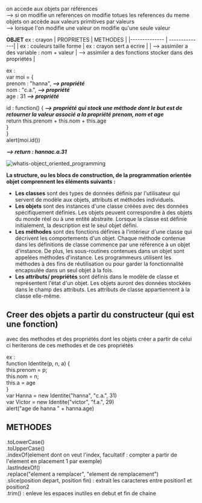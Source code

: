 on accede aux objets par références    
--> si on modifie un references on modifie totues les references du meme objets
on accède aux valeurs primitives par valeurs   
--> lorsque l'on modifie une valeur on modifie qu'une seule valeur 

**OBJET** ex : crayon
| PROPRIETES | METHODES | 
|-------------- | --------------| 
| ex : couleurs taille forme | ex : crayon sert a ecrire | 
| --> assimiler a des variable : nom + valeur | --> assimiler a des fonctions stocker dans des propriétés | 



ex :   
var moi = {   
  prenom : "hanna",                               ***--> propriété***   
  nom : "c.a.",                                   ***--> propriété***   
  age : 31                                        ***--> propriété***   
  
  id : function() {                               ***--> propriété qui stock une méthode dont le but est de retourner la valeur associé a la propriété prenom, nom et age***   
    return this.prenom + this.nom + this.age   
  }   
}   
alert(moi.id())   
   
***--> return : hannac.a.31***    

![whatis-object_oriented_programming](https://user-images.githubusercontent.com/104756701/211527008-7bffe30c-a826-4065-ba6f-9ba733f5b448.png)

**La structure, ou les blocs de construction, de la programmation orientée objet comprennent les éléments suivants :**
- **Les classes** sont des types de données définis par l'utilisateur qui servent de modèle aux objets, attributs et méthodes individuels.
- **Les objets** sont des instances d'une classe créées avec des données spécifiquement définies. Les objets peuvent correspondre à des objets du monde réel ou à une entité abstraite. Lorsque la classe est définie initialement, la description est le seul objet défini.
- **Les méthodes** sont des fonctions définies à l'intérieur d'une classe qui décrivent les comportements d'un objet. Chaque méthode contenue dans les définitions de classe commence par une référence à un objet d'instance. De plus, les sous-routines contenues dans un objet sont appelées méthodes d'instance. Les programmeurs utilisent les méthodes à des fins de réutilisation ou pour garder la fonctionnalité encapsulée dans un seul objet à la fois.
- **Les attributs/ propriétés** sont définis dans le modèle de classe et représentent l'état d'un objet. Les objets auront des données stockées dans le champ des attributs. Les attributs de classe appartiennent à la classe elle-même.


## Creer des objets a partir du constructeur (qui est une fonction)
avec des methodes et des propriétés dont les objets créer a partir de celui ci heriterons de ces methodes et de ces propriétés   

ex :   
function Identite(p, n, a) {    
  this.prenom = p;   
  this.nom = n;   
  this.a = age   
}   
var Hanna = new Identite("hanna", "c.a.", 31)    
var Victor = new Identite("victor", "f.a.", 29)    
alert("age de hanna " + hanna.age)   


## METHODES

.toLowerCase()   
.toUpperCase()   
.indexOf(element dont on veut l'index, facultatif : compter a partir de l'element en placement 1 par exemple)  
.lastIndexOf()  
.replace("element a remplacer", "element de remplacement")   
.slice(position depart, position fin) : extrait les caracteres entre position1 et position2   
.trim() : enleve les espaces inutiles en debut et fin de chaine 

